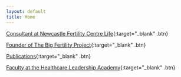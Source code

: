 ```yaml
---
layout: default
title: Home
---
```


[Consultant at Newcastle Fertility Centre Life][1]{:target="_blank" .btn}

[Founder of The Big Fertility Project][2]{:target="_blank" .btn}

[Publications][3]{:target="_blank" .btn}

[Faculty at the Healthcare Leadership Academy][4]{:target="_blank" .btn}

[1]: https://www.newcastle-hospitals.nhs.uk/consultants/dr-matthew-prior/
[2]: https://bigfertilityproject.com
[3]: https://scholar.google.com/citations?user=s7QRVkQAAAAJ&hl=en#
[4]: https://www.thehealthcareleadership.academy/our-faculty/